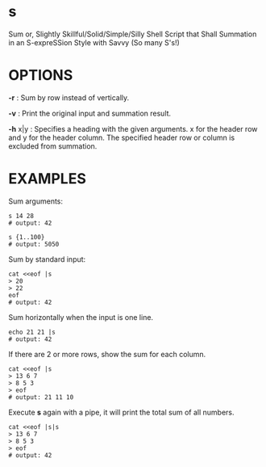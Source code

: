 # s
Sum or, Slightly Skillful/Solid/Simple/Silly Shell Script that Shall Summation in an S-expreSSion Style with Savvy (So many S's!)

# OPTIONS

**-r**
:   Sum by row instead of vertically.

**-v**
:   Print the original input and summation result.

**-h** x\|y
:   Specifies a heading with the given arguments. x for the header row and y for the header column. The specified header row or column is excluded from summation.

# EXAMPLES

Sum arguments:
```shell
s 14 28
# output: 42

s {1..100}
# output: 5050
```

Sum by standard input:
```shell
cat <<eof |s
> 20
> 22
eof
# output: 42
```

Sum horizontally when the input is one line.

```shell
echo 21 21 |s
# output: 42
```

If there are 2 or more rows, show the sum for each column.

```shell
cat <<eof |s
> 13 6 7
> 8 5 3
> eof
# output: 21 11 10
```

Execute **s** again with a pipe, it will print the total sum of all
numbers.

```shell
cat <<eof |s|s
> 13 6 7
> 8 5 3
> eof
# output: 42
```
